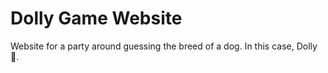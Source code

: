 # Dolly Game Website

Website for a party around guessing the breed of a dog. In this case, Dolly 🖤.
